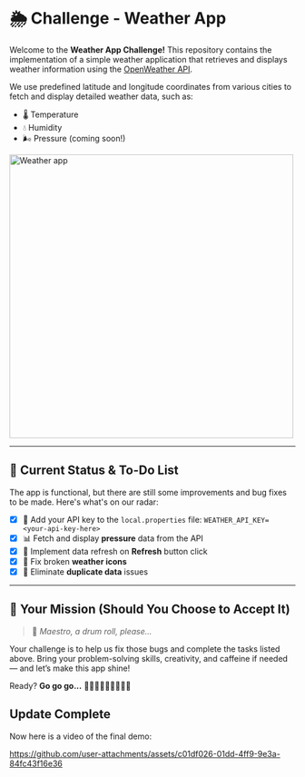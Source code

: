 # 🌦️ Challenge - Weather App

Welcome to the **Weather App Challenge!**
This repository contains the implementation of a simple weather application that retrieves and displays weather information using the [OpenWeather API](https://openweathermap.org/api).

We use predefined latitude and longitude coordinates from various cities to fetch and display detailed weather data, such as:

- 🌡️ Temperature
- 💧 Humidity
- 🌬️ Pressure (coming soon!)

<img src="weather_app.gif" alt="Weather app" height="500">

---

## 🚧 Current Status & To-Do List

The app is functional, but there are still some improvements and bug fixes to be made. Here's what's on our radar:

- [X] 🔑 Add your API key to the `local.properties` file:
`WEATHER_API_KEY= <your-api-key-here>`
- [X] 📊 Fetch and display **pressure** data from the API
- [X] 🔄 Implement data refresh on **Refresh** button click
- [X] 🎨 Fix broken **weather icons**
- [X] 🧹 Eliminate **duplicate data** issues

---

## 🧠 Your Mission (Should You Choose to Accept It)

> 🎺 *Maestro, a drum roll, please...*

Your challenge is to help us fix those bugs and complete the tasks listed above.
Bring your problem-solving skills, creativity, and caffeine if needed — and let’s make this app shine!

Ready?
**Go go go...**
🚀🚀🚀🚀🚀🚀🚀🚀🚀
## Update Complete

Now here is a video of the final demo:


https://github.com/user-attachments/assets/c01df026-01dd-4ff9-9e3a-84fc43f16e36

